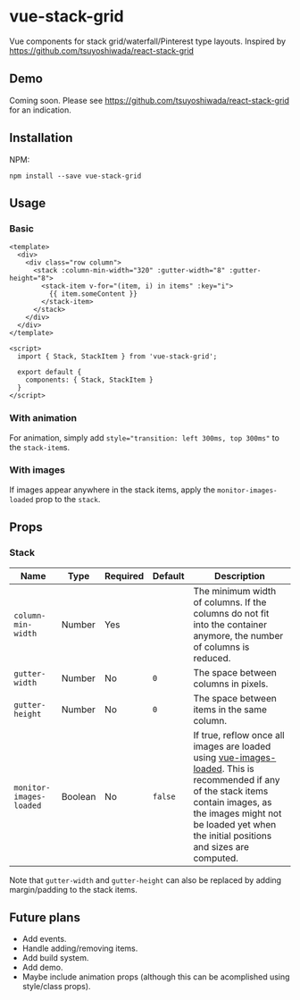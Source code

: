 # vue-stack-grid

Vue components for stack grid/waterfall/Pinterest type layouts. Inspired by https://github.com/tsuyoshiwada/react-stack-grid

## Demo

Coming soon. Please see https://github.com/tsuyoshiwada/react-stack-grid for an indication.

## Installation

NPM:

```
npm install --save vue-stack-grid
```

## Usage

### Basic

```vue
<template>
  <div>
    <div class="row column">
      <stack :column-min-width="320" :gutter-width="8" :gutter-height="8">
        <stack-item v-for="(item, i) in items" :key="i">
          {{ item.someContent }}
        </stack-item>
      </stack>
    </div>
  </div>
</template>

<script>
  import { Stack, StackItem } from 'vue-stack-grid';

  export default {
    components: { Stack, StackItem }
  }
</script>

```

### With animation

For animation, simply add `style="transition: left 300ms, top 300ms"` to the `stack-item`s.

### With images

If images appear anywhere in the stack items, apply the `monitor-images-loaded` prop to the `stack`.

## Props

### Stack

| Name | Type | Required | Default | Description |
| --- | --- | --- | --- | --- |
| `column-min-width` | Number | Yes | | The minimum width of columns. If the columns do not fit into the container anymore, the number of columns is reduced. |
| `gutter-width` | Number | No | `0` | The space between columns in pixels. |
| `gutter-height` | Number | No | `0` | The space between items in the same column. |
| `monitor-images-loaded` | Boolean | No | `false` | If true, reflow once all images are loaded using [vue-images-loaded](https://github.com/David-Desmaisons/Vue.ImagesLoaded). This is recommended if any of the stack items contain images, as the images might not be loaded yet when the initial positions and sizes are computed. |

Note that `gutter-width` and `gutter-height` can also be replaced by adding margin/padding to the stack items.

## Future plans

 - Add events.
 - Handle adding/removing items.
 - Add build system.
 - Add demo.
 - Maybe include animation props (although this can be acomplished using style/class props).

